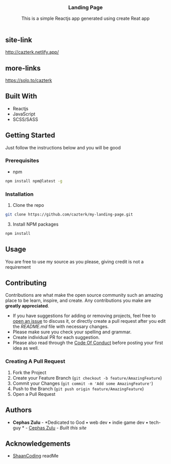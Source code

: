 
<br/>
<p align="center">
  <h3 align="center">Landing Page</h3>

  <p align="center">
    This is a simple Reactjs app generated using create Reat app 
    <br/>
    <br/>
  </p>
</p>

## site-link

http://cazterk.netlify.app/

## more-links

https://solo.to/cazterk

## Built With

- Reactjs
- JavaScript
- SCSS/SASS

## Getting Started

Just follow the instructions below and you will be good

### Prerequisites

* npm

```sh
npm install npm@latest -g
```

### Installation

1. Clone the repo

```sh
git clone https://github.com/cazterk/my-landing-page.git
```

3. Install NPM packages

```sh
npm install
```



## Usage

You are free to use my source as you please, giving credit is not a requirement 



## Contributing

Contributions are what make the open source community such an amazing place to be learn, inspire, and create. Any contributions you make are **greatly appreciated**.
* If you have suggestions for adding or removing projects, feel free to [open an issue](https://github.com/@cazerk/https://github.com/cazterk/my-landing-page/issues/new) to discuss it, or directly create a pull request after you edit the *README.md* file with necessary changes.
* Please make sure you check your spelling and grammar.
* Create individual PR for each suggestion.
* Please also read through the [Code Of Conduct](https://github.com/@cazerk/https://github.com/cazterk/my-landing-page/blob/main/CODE_OF_CONDUCT.md) before posting your first idea as well.

### Creating A Pull Request

1. Fork the Project
2. Create your Feature Branch (`git checkout -b feature/AmazingFeature`)
3. Commit your Changes (`git commit -m 'Add some AmazingFeature'`)
4. Push to the Branch (`git push origin feature/AmazingFeature`)
5. Open a Pull Request

## Authors

* **Cephas Zulu** - *Dedicated to God • web dev • indie game dev • tech-guy * - [Cephas Zulu](https://github.com/cazterk) - *Built this site*

## Acknowledgements

* [ShaanCoding](https://github.com/ShaanCoding/) readMe

